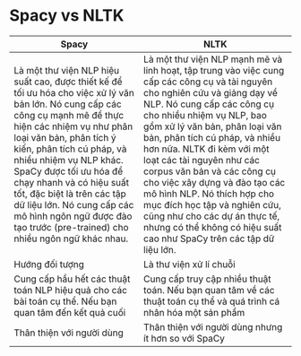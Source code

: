 # Spacy vs NLTK

|  Spacy  |  NLTK  |
|---------|--------|
|  Là một thư viện NLP hiệu suất cao, được thiết kế để tối ưu hóa cho việc xử lý văn bản lớn. Nó cung cấp các công cụ mạnh mẽ để thực hiện các nhiệm vụ như phân loại văn bản, phân tích ý kiến, phân tích cú pháp, và nhiều nhiệm vụ NLP khác. SpaCy được tối ưu hóa để chạy nhanh và có hiệu suất tốt, đặc biệt là trên các tập dữ liệu lớn. Nó cung cấp các mô hình ngôn ngữ được đào tạo trước (pre-trained) cho nhiều ngôn ngữ khác nhau.|  Là một thư viện NLP mạnh mẽ và linh hoạt, tập trung vào việc cung cấp các công cụ và tài nguyên cho nghiên cứu và giảng dạy về NLP. Nó cung cấp các công cụ cho nhiều nhiệm vụ NLP, bao gồm xử lý văn bản, phân loại văn bản, phân tích cú pháp, và nhiều hơn nữa. NLTK đi kèm với một loạt các tài nguyên như các corpus văn bản và các công cụ cho việc xây dựng và đào tạo các mô hình NLP. Nó thích hợp cho mục đích học tập và nghiên cứu, cũng như cho các dự án thực tế, nhưng có thể không có hiệu suất cao như SpaCy trên các tập dữ liệu lớn. |
|  Hướng đối tượng | Là thư viện xử lí chuỗi |
| Cung cấp hầu hết các thuật toán NLP hiệu quả cho các bài toán cụ thể. Nếu bạn quan tâm đến kết quả cuối | Cung cấp truy cập nhiều thuật toán. Nếu bạn quan tâm về các thuật toán cụ thể và quá trình cá nhân hóa một sản phẩm |
| Thân thiện với người dùng | Thân thiện với người dùng nhưng ít hơn so với SpaCy |
